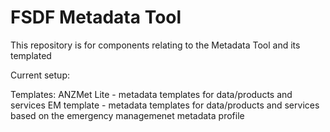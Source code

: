 # FSDF Metadata Tool

This repository is for components relating to the Metadata Tool and its templated 

Current setup:

Templates:
ANZMet Lite - metadata templates for data/products and services
EM template - metadata templates for data/products and services based on the emergency managemenet metadata profile

